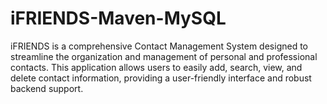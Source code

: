 # iFRIENDS-Maven-MySQL
iFRIENDS is a comprehensive Contact Management System designed to streamline the organization and management of personal and professional contacts. This application allows users to easily add, search, view, and delete contact information, providing a user-friendly interface and robust backend support.
